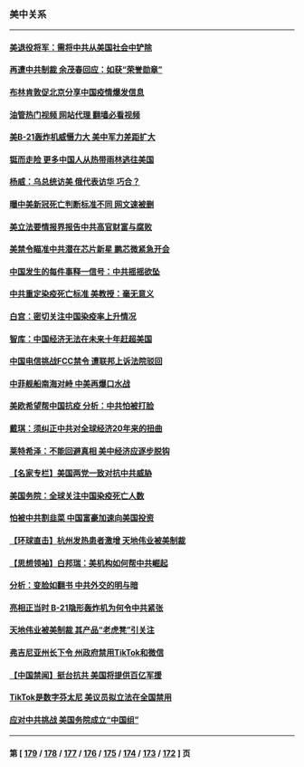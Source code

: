 ### 美中关系
---
#### [美退役将军：需将中共从美国社会中铲除](../../pages/nf1412576/n13890377.md?12232045) 
#### [再遭中共制裁 余茂春回应：如获“荣誉勋章”](../../pages/nf1412576/n13890124.md?12232045) 
#### [布林肯敦促北京分享中国疫情爆发信息](../../pages/nf1412576/n13889975.md?12232045) 
#### [油管热门视频 网站代理 翻墙必看视频](http://138.2.39.72:81/youtube.html?epic-marker?12232045)
#### [美B-21轰炸机威慑力大 美中军力差距扩大](../../pages/nf1412576/n13888690.md?12232045) 
#### [铤而走险 更多中国人从热带雨林逃往美国](../../pages/nf1412576/n13889947.md?12232045) 
#### [杨威：乌总统访美 俄代表访华 巧合？](../../pages/nf1412576/n13889440.md?12232045) 
#### [曝中美新冠死亡判断标准不同 网文速被删](../../pages/nf1412576/n13889389.md?12232045) 
#### [美立法要情报界报告中共高官财富与腐败](../../pages/nf1412576/n13889226.md?12232045) 
#### [美禁令瞄准中共潜在芯片新星 鹏芯微紧急开会](../../pages/nf1412576/n13889181.md?12232045) 
#### [中国发生的每件事释一信号：中共摇摇欲坠](../../pages/nf1412576/n13888494.md?12232045) 
#### [中共重定染疫死亡标准 美教授：毫无意义](../../pages/nf1412576/n13888721.md?12232045) 
#### [白宫：密切关注中国染疫率上升情况](../../pages/nf1412576/n13888511.md?12232045) 
#### [智库：中国经济无法在未来十年赶超美国](../../pages/nf1412576/n13888561.md?12232045) 
#### [中国电信挑战FCC禁令 遭联邦上诉法院驳回](../../pages/nf1412576/n13888488.md?12232045) 
#### [中菲舰船南海对峙 中美再爆口水战](../../pages/nf1412576/n13888425.md?12232045) 
#### [美欧希望帮中国抗疫 分析：中共怕被打脸](../../pages/nf1412576/n13888404.md?12232045) 
#### [戴琪：须纠正中共对全球经济20年来的扭曲](../../pages/nf1412576/n13888095.md?12232045) 
#### [莱特希泽：不能回避真相 美中经济应逐步脱钩](../../pages/nf1412576/n13887856.md?12232045) 
#### [【名家专栏】美国两党一致对抗中共威胁](../../pages/nf1412576/n13887692.md?12232045) 
#### [美国务院：全球关注中国染疫死亡人数](../../pages/nf1412576/n13887864.md?12232045) 
#### [怕被中共割韭菜 中国富豪加速向美国投资](../../pages/nf1412576/n13887794.md?12232045) 
#### [【环球直击】杭州发热患者激增 天地伟业被美制裁](../../pages/nf1412576/n13887644.md?12232045) 
#### [【思想领袖】白邦瑞：美机构如何帮中共崛起](../../pages/nf1412576/n13884098.md?12232045) 
#### [分析：变脸如翻书 中共外交的明与暗](../../pages/nf1412576/n13886917.md?12232045) 
#### [亮相正当时 B-21隐形轰炸机为何令中共紧张](../../pages/nf1412576/n13886820.md?12232045) 
#### [天地伟业被美制裁 其产品“老虎凳”引关注](../../pages/nf1412576/n13886445.md?12232045) 
#### [弗吉尼亚州长下令 州政府禁用TikTok和微信](../../pages/nf1412576/n13886676.md?12232045) 
#### [【中国禁闻】挺台抗共 美国将提供百亿军援](../../pages/nf1412576/n13886434.md?12232045) 
#### [TikTok是数字芬太尼 美议员拟立法在全国禁用](../../pages/nf1412576/n13886372.md?12232045) 
#### [应对中共挑战 美国务院成立“中国组”](../../pages/nf1412576/n13886390.md?12232045) 

---
#### 第 [ [179](./179.md?12232045) / [178](./178.md?12232045) / [177](./177.md?12232045) / [176](./176.md?12232045) / [175](./175.md?12232045) / [174](./174.md?12232045) / [173](./173.md?12232045) / [172](./172.md?12232045) ] 页
